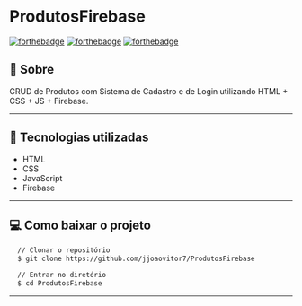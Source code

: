 # ProdutosFirebase

[![forthebadge](https://forthebadge.com/images/badges/uses-html.svg)](https://forthebadge.com)
[![forthebadge](https://forthebadge.com/images/badges/uses-css.svg)](https://forthebadge.com)
[![forthebadge](https://forthebadge.com/images/badges/uses-js.svg)](https://forthebadge.com)


## :scroll: Sobre
CRUD de Produtos com Sistema de Cadastro e de Login utilizando HTML + CSS + JS + Firebase.

---


## :rocket: Tecnologias utilizadas
* HTML
* CSS
* JavaScript
* Firebase

---


## :computer: Como baixar o projeto
```bash
  // Clonar o repositório
  $ git clone https://github.com/jjoaovitor7/ProdutosFirebase

  // Entrar no diretório
  $ cd ProdutosFirebase
```

---
